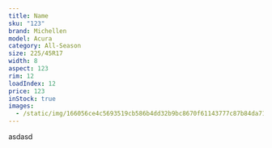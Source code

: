 ```yaml
---
title: Name
sku: "123"
brand: Michellen
model: Acura
category: All-Season
size: 225/45R17
width: 8
aspect: 123
rim: 12
loadIndex: 12
price: 123
inStock: true
images:
  - /static/img/166056ce4c5693519cb586b4dd32b9bc8670f61143777c87b84da7145dfdc9fc.jpg
---
```

a﻿sdasd